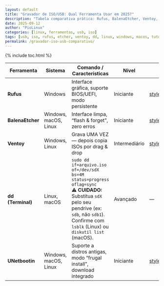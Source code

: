 ```yaml
---
layout: default
title: "Gravador de ISO/USB: Qual Ferramenta Usar em 2025?"
description: "Tabela comparativa prática: Rufus, BalenaEtcher, Ventoy, dd, UNetbootin — escolha a melhor ferramenta para gravar ISO em USB, por sistema e nível de dificuldade."
date: 2025-09-12
author: "PioLinux"
categories: [linux, ferramentas, usb, iso]
tags: [usb, iso, rufus, etcher, ventoy, dd, linux, windows, macos, tutorial]
permalink: /gravador-iso-usb-comparativo/
---
```




{% include toc.html %}


<section class="post-content">








  <table class="evergreen-table">
    <thead>
      <tr>
        <th>Ferramenta</th>
        <th>Sistema</th>
        <th>Comando / Características</th>
        <th>Nível</th>
        <th>Link</th>
      </tr>
    </thead>
    <tbody>
      <tr>
        <td data-label="Ferramenta"><strong>Rufus</strong></td>
        <td data-label="Sistema">Windows</td>
        <td data-label="Comando / Características">Interface gráfica, suporte BIOS/UEFI, modo persistente</td>
        <td data-label="Nível">Iniciante</td>
        <td data-label="Link"><a href="https://rufus.ie" target="_blank" rel="noopener noreferrer"> style="color:#80ff00;">rufus.ie</a></td>
      </tr>
      <tr>
        <td data-label="Ferramenta"><strong>BalenaEtcher</strong></td>
        <td data-label="Sistema">Windows, macOS, Linux</td>
        <td data-label="Comando / Características">Interface limpa, “flash & forget”, zero erros</td>
        <td data-label="Nível">Iniciante</td>
        <td data-label="Link"><a href="https://www.balena.io/etcher/" target="_blank" rel="noopener noreferrer"> style="color:#80ff00;">balena.io/etcher</a></td>
      </tr>
      <tr>
        <td data-label="Ferramenta"><strong>Ventoy</strong></td>
        <td data-label="Sistema">Windows, Linux</td>
        <td data-label="Comando / Características">Grava UMA VEZ — depois copia ISOs por drag & drop</td>
        <td data-label="Nível">Intermediário</td>
        <td data-label="Link"><a href="https://www.ventoy.net" target="_blank" rel="noopener noreferrer"> style="color:#80ff00;">ventoy.net</a></td>
      </tr>
      <tr>
        <td data-label="Ferramenta"><strong>dd (Terminal)</strong></td>
        <td data-label="Sistema">Linux, macOS</td>
        <td data-label="Comando / Características">
          <code>sudo dd if=arquivo.iso of=/dev/sdX bs=4M status=progress oflag=sync</code><br>
          <strong>⚠️ CUIDADO:</strong> Substitua <code>sdX</code> pelo seu pendrive (ex: <code>sdb</code>, não <code>sdb1</code>).<br>
          Confirme com <code>lsblk</code> (Linux) ou <code>diskutil list</code> (macOS).
        </td>
        <td data-label="Nível">Avançado</td>
        <td data-label="Link">—</td>
      </tr>
      <tr>
        <td data-label="Ferramenta"><strong>UNetbootin</strong></td>
        <td data-label="Sistema">Windows, macOS, Linux</td>
        <td data-label="Comando / Características">Suporte a distros antigas, modo “frugal install”, download integrado</td>
        <td data-label="Nível">Iniciante</td>
        <td data-label="Link"><a href="https://unetbootin.github.io" target="_blank" rel="noopener noreferrer"> style="color:#80ff00;">unetbootin.github.io</a></td>
      </tr>
    </tbody>
  </table>
  
  

